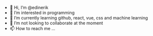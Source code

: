 - 👋 Hi, I’m @edinerik
- 👀 I’m interested in programming
- 🌱 I’m currently learning github, react, vue, css and machine learning
- 💞️ I’m not looking to collaborate at the moment
- 📫 How to reach me ... 

<!---
edinerik/edinerik is a ✨ special ✨ repository because its `README.md` (this file) appears on your GitHub profile.
You can click the Preview link to take a look at your changes.
--->
